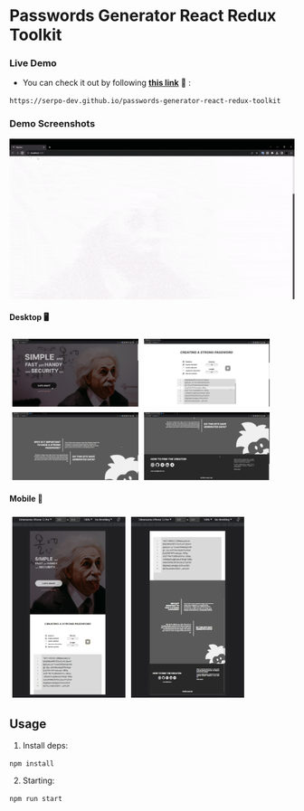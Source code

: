 # Passwords Generator React Redux Toolkit

### Live Demo

- You can check it out by following **<a href="https://serpo-dev.github.io/passwords-generator-react-redux-toolkit" target="_blank">this link</a>** 🔗 :

`https://serpo-dev.github.io/passwords-generator-react-redux-toolkit`


### Demo Screenshots

![Demo Interaction (GIF)](assets/demo.gif)

#### Desktop 🖥️

<div style="display: flex; flex-direction: row; flex-wrap: wrap;">
    <img src="assets/demo_desktop_1.jpg" height="120" style="margin: 5px;">
    <img src="assets/demo_desktop_2.jpg" height="120" style="margin: 5px;">
    <img src="assets/demo_desktop_3.jpg" height="120" style="margin: 5px;">
    <img src="assets/demo_desktop_4.jpg" height="120" style="margin: 5px;">
</div>

#### Mobile 📱

<div style="display: flex; flex-direction: row; flex-wrap: wrap;">
    <img src="assets/demo_mobile_1.jpg" width="200" style="margin: 5px;">
    <img src="assets/demo_mobile_2.jpg" width="200" style="margin: 5px;">
</div>

## Usage

1. Install deps:

`npm install`

2. Starting:

`npm run start`